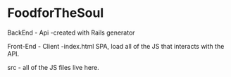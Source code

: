 # FoodforTheSoul

BackEnd - Api
-created with Rails generator 

Front-End - Client
-index.html SPA, load all of the JS that interacts with the API.

src - all of the JS files live here.



